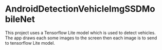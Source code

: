 # AndroidDetectionVehicleImgSSDMobileNet
This project uses a Tensorflow Lite model which is used to detect vehicles. The app draws  each some images to the screen then each image is to send to tensorflow Lite model.
